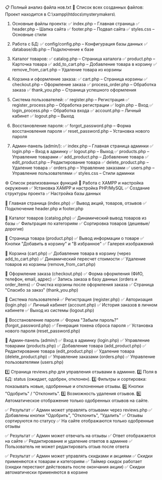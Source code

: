 📋 Полный анализ файла нов.txt
📂 Список всех созданных файлов:
Проект находится в C:\xampp\htdocs\mysterymakers\
1. Основные файлы проекта:
✅ index.php – Главная страница
✅ header.php – Шапка сайта
✅ footer.php – Подвал сайта
✅ styles.css – Основные стили

2. Работа с БД:
✅ config/config.php – Конфигурация базы данных
✅ database/db.php – Подключение к базе

3. Каталог товаров:
✅ catalog.php – Страница каталога
✅ product.php – Карточка товара
✅ add_to_cart.php – Добавление товара в корзину
✅ remove_from_cart.php – Удаление товара из корзины

4. Корзина и оформление заказа:
✅ cart.php – Страница корзины
✅ checkout.php – Оформление заказа
✅ process_order.php – Обработка заказа
✅ thank_you.php – Страница успешного оформления

5. Система пользователей:
✅ register.php – Регистрация
✅ register_process.php – Обработка регистрации
✅ login.php – Вход
✅ login_process.php – Обработка входа
✅ account.php – Личный кабинет
✅ logout.php – Выход

6. Восстановление пароля:
✅ forgot_password.php – Форма восстановления пароля
✅ reset_password.php – Установка нового пароля

7. Админ-панель (admin/):
✅ index.php – Главная страница админки
✅ login.php – Вход в админку
✅ logout.php – Выход
✅ products.php – Управление товарами
✅ add_product.php – Добавление товара
✅ edit_product.php – Редактирование товара
✅ delete_product.php – Удаление товара
✅ orders.php – Управление заказами
✅ users.php – Управление пользователями
✅ styles.css – Стили админки

⚙ Список реализованных функций
🔹 Работа с XAMPP и настройка окружения
✅ Установка XAMPP и настройка PHP/MySQL
✅ Создание структуры проекта
✅ Настройка базы данных

🔹 Главная страница (index.php)
✅ Вывод акций, товаров, отзывов
✅ Подключение header.php и footer.php

🔹 Каталог товаров (catalog.php)
✅ Динамический вывод товаров из базы
✅ Фильтрация по категориям
✅ Сортировка товаров (дешевые/дорогие)

🔹 Страница товара (product.php)
✅ Вывод информации о товаре
✅ Кнопки "Добавить в корзину" и "В избранное"
✅ Галерея изображений

🔹 Корзина (cart.php)
✅ Добавление товара в корзину (через add_to_cart.php)
✅ Динамический пересчет стоимости
✅ Удаление товаров из корзины (remove_from_cart.php)

🔹 Оформление заказа (checkout.php)
✅ Форма оформления (ФИО, телефон, email, адрес)
✅ Запись заказа в базу данных (orders и order_items)
✅ Очистка корзины после оформления заказа
✅ Страница "Спасибо за заказ" (thank_you.php)

🔹 Система пользователей
✅ Регистрация (register.php)
✅ Авторизация (login.php)
✅ Личный кабинет (account.php)
✅ История заказов в личном кабинете
✅ Выход из системы (logout.php)

🔹 Восстановление пароля
✅ Форма "Забыли пароль?" (forgot_password.php)
✅ Генерация токена сброса пароля
✅ Установка нового пароля (reset_password.php)

🔹 Админ-панель (admin/)
✅ Вход в админку (login.php)
✅ Управление товарами (products.php)
✅ Добавление товара (add_product.php)
✅ Редактирование товара (edit_product.php)
✅ Удаление товара (delete_product.php)
✅ Управление заказами (orders.php)
✅ Управление пользователями (users.php)


1️⃣ Страница reviews.php для управления отзывами в админке.
2️⃣ Поля в БД: status (ожидает, одобрен, отклонен).
3️⃣ Фильтры и сортировка: показывать новые, одобренные и отклоненные отзывы.
4️⃣ Кнопки "Одобрить" / "Отклонить".
5️⃣ Возможность удаления отзывов.
6️⃣ Автоматическое отображение только одобренных отзывов на сайте.

✅ Результат
✅ Админ может управлять отзывами через reviews.php
✅ Добавлены кнопки "Одобрить", "Отклонить", "Удалить"
✅ Отзывы сортируются по статусу
✅ На сайте отображаются только одобренные отзывы

✅ Результат
✅ Админ может отвечать на отзывы
✅ Ответ отображается на сайте
✅ Редактирование и удаление ответов в админке
✅ Пользователь не может редактировать отзыв после ответа

✅ Результат
✅ Админ может управлять скидками и акциями
✅ Скидки применяются к товарам и категориям
✅ Таймер скидок работает (скидки перестают действовать после окончания акции)
✅ Скидки автоматически применяются в корзине